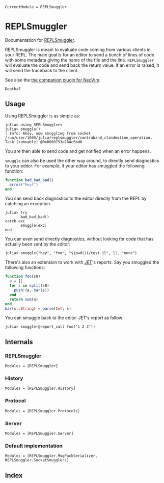```@meta
CurrentModule = REPLSmuggler
```

# REPLSmuggler

Documentation for [REPLSmuggler](https://github.com/klafyvel/REPLSmuggler.jl).

REPLSmuggler is meant to evaluate code coming from various clients in your REPL. The main goal is for an editor to send a bunch of lines of code with some metadata giving the name of the file and the line. `REPLSmuggler` will evaluate the code and send back the return value. If an error is raised, it will send the traceback to the client.

See also the [the companion plugin for NeoVim](https://github.com/klafyvel/nvim-smuggler).

```@contents
Depth=5
```

## Usage

Using REPLSmuggler is as simple as:
```julia-repl
julia> using REPLSmugglers
julia> smuggle()
[ Info: Ahoy, now smuggling from socket /run/user/1000/julia/replsmuggler/contraband_clandestine_operation.
Task (runnable) @0x0000753a784c6bd0
```

You are then able to send code and get notified when an error happens.

`smuggle` can also be used the other way around, to directly send diagnostics
to your editor. For example, if your editor has smuggled the following function:
```julia
function bad_bad_bad()
  error("hey!")
end
```
You can send back diagnostics to the editor directly from the REPL by catching 
an exception.
```julia-repl
julia> try
       bad_bad_bad()
catch exc
       smuggle(exc)
end
```

You can even send directly diagnostics, without looking for code that has actually
been sent by the editor:
```julia-repl
julia> smuggle("hey", "foo", "$(pwd())/test.jl", 11, "none")
```

There's also an extension to work with [JET](https://github.com/aviatesk/JET.jl)'s 
reports. Say you smuggled the following functions:
```julia
function foo(s0)
  a = []
  for s in split(s0)
    push!(a, bar(s))
  end
  return sum(a)
end
bar(s::String) = parse(Int, s)
```
You can smuggle back to the editor JET's report as follow:
```julia-repl
julia> smuggle(@report_call foo("1 2 3"))
```

## Internals

### REPLSmuggler

```@autodocs
Modules = [REPLSmuggler]
```

### History

```@autodocs
Modules = [REPLSmuggler.History]
```

### Protocol

```@autodocs
Modules = [REPLSmuggler.Protocols]
```

### Server

```@autodocs
Modules = [REPLSmuggler.Server]
```

### Default implementation

```@autodocs
Modules = [REPLSmuggler.MsgPackSerializer, REPLSmuggler.SocketSmugglers]
```

## Index

```@index
```

